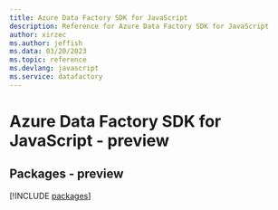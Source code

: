```yaml
---
title: Azure Data Factory SDK for JavaScript
description: Reference for Azure Data Factory SDK for JavaScript
author: xirzec
ms.author: jeffish
ms.data: 03/20/2023
ms.topic: reference
ms.devlang: javascript
ms.service: datafactory
---
```

# Azure Data Factory SDK for JavaScript - preview
## Packages - preview
[!INCLUDE [packages](data-factory-index.md)]